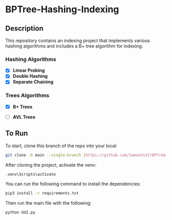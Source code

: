 # BPTree-Hashing-Indexing
## Description

This repository contains an indexing project that implements various hashing algorithms and includes a B+ tree algorithm for indexing.

### Hashing Algorithms

- [x]  **Linear Probing**
- [x]  **Double Hashing**
- [x]  **Separate Chaining**

### Trees Algorithms

- [x]  **B+ Trees**
- [ ]  **AVL Trees**


## To Run

To start, clone this branch of the repo into your local:

```bash
git clone -b main --single-branch [https://github.com/Samashi47/BPTree-Hashing-Indexing]
```

After cloning the project, activate the venv:

```bash
.venv\Scripts\activate
```

You can run the following command to install the dependencies:

```bash
pip3 install -r requirements.txt
```

Then run the main file with the following:

```bash
python GUI.py
```
